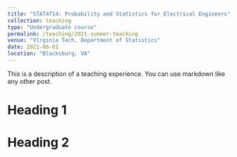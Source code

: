 ```yaml
---
title: "STAT4714: Probability and Statistics for Electrical Engineers"
collection: teaching
type: "Undergraduate course"
permalink: /teaching/2021-summer-teaching
venue: "Virginia Tech, Department of Statistics"
date: 2021-06-01
location: "Blacksburg, VA"
---
```


This is a description of a teaching experience. You can use markdown like any other post.

Heading 1
======

Heading 2
======



